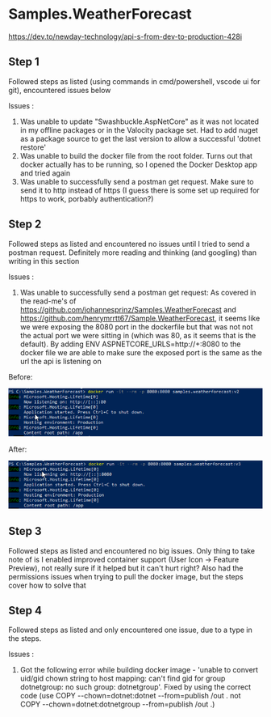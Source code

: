 # Samples.WeatherForecast
https://dev.to/newday-technology/api-s-from-dev-to-production-428i 

## Step 1

Followed steps as listed (using commands in cmd/powershell, vscode ui for git), encountered issues below

Issues : 
1. Was unable to update "Swashbuckle.AspNetCore" as it was not located in my offline packages or in the Valocity package set. Had to add nuget as a package source to get the last version to allow a successful 'dotnet restore'
2. Was unable to build the docker file from the root folder. Turns out that docker actually has to be running, so I opened the Docker Desktop app and tried again
3. Was unable to successfully send a postman get request. Make sure to send it to http instead of https (I guess there is some set up required for https to work, porbably authentication?)

## Step 2

Followed steps as listed and encountered no issues until I tried to send a postman request. Definitely more reading and thinking (and googling) than writing in this section

Issues :
1. Was unable to successfully send a postman get request: As covered in the read-me's of https://github.com/johannesprinz/Samples.WeatherForecast and https://github.com/henrymrrtt67/Sample.WeatherForecast, it seems like we were exposing the 8080 port in the dockerfile but that was not not the actual port we were sitting in (which was 80, as it seems that is the default). By adding ENV ASPNETCORE_URLS=http://+:8080 to the docker file we are able to make sure the exposed port is the same as the url the api is listening on

Before:

![](2021-06-05-20-42-48.png)

After:

![](2021-06-05-20-43-12.png)

## Step 3

Followed steps as listed and encountered no big issues. Only thing to take note of is I enabled improved container support (User Icon -> Feature Preview), not really sure if it helped but it can't hurt right? Also had the permissions issues when trying to pull the docker image, but the steps cover how to solve that

## Step 4

Followed steps as listed and only encountered one issue, due to a type in the steps.

Issues :
1. Got the following error while building docker image - 'unable to convert uid/gid chown string to host mapping: can't find gid for group dotnetgroup: no such group: dotnetgroup'. Fixed by using the correct code (use COPY --chown=dotnet:dotnet --from=publish /out . not COPY --chown=dotnet:dotnetgroup --from=publish /out .)
